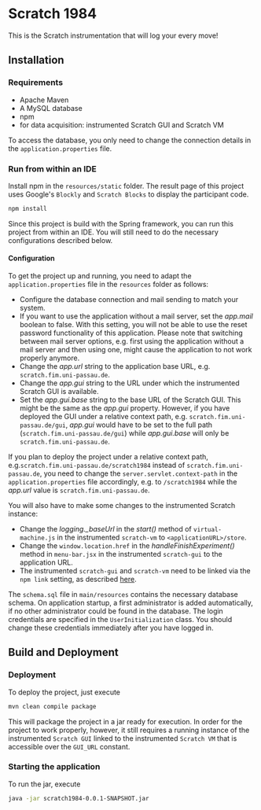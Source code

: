 # Scratch 1984

This is the Scratch instrumentation that will log your every move!

## Installation

### Requirements

- Apache Maven
- A MySQL database
- npm
- for data acquisition: instrumented Scratch GUI and Scratch VM

To access the database, you only need to change the connection details in the `application.properties` file.

### Run from within an IDE

Install npm in the `resources/static` folder. The result page of this project uses Google's `Blockly` and
`Scratch Blocks` to display the participant code.
```bash
npm install
```
Since this project is build with the Spring framework, you can run this project from within an IDE. You will still need
to do the necessary configurations described below.

#### Configuration

To get the project up and running, you need to adapt the `application.properties` file in the `resources` folder as
follows:
- Configure the database connection and mail sending to match your system.
- If you want to use the application without a mail server, set the *app.mail* boolean to false. With this setting,
  you will not be able to use the reset password functionality of this application. Please note that switching between
  mail server options, e.g. first using the application without a mail server and then using one, might cause the
  application to not work properly anymore.
- Change the *app.url* string to the application base URL, e.g. `scratch.fim.uni-passau.de`.
- Change the *app.gui* string to the URL under which the instrumented Scratch GUI is available.
- Set the *app.gui.base* string to the base URL of the Scratch GUI. This might be the same as the *app.gui* property.
  However, if you have deployed the GUI under a relative context path, e.g. `scratch.fim.uni-passau.de/gui`, *app.gui*
  would have to be set to the full path (`scratch.fim.uni-passau.de/gui`) while *app.gui.base* will only be
  `scratch.fim.uni-passau.de`.

If you plan to deploy the project under a relative context path, e.g.`scratch.fim.uni-passau.de/scratch1984` instead of
`scratch.fim.uni-passau.de`, you need to change the `server.servlet.context-path` in the `application.properties` file
accordingly, e.g. to `/scratch1984` while the *app.url* value is `scratch.fim.uni-passau.de`.

You will also have to make some changes to the instrumented Scratch instance:
- Change the *logging._baseUrl* in the *start()* method of `virtual-machine.js` in the instrumented `scratch-vm` to
  `<applicationURL>/store`.
- Change the `window.location.href` in the *handleFinishExperiment()* method in `menu-bar.jsx` in the instrumented
  `scratch-gui` to the application URL.
- The instrumented `scratch-gui` and `scratch-vm` need to be linked via the `npm link` setting, as described
  [here](https://github.com/LLK/scratch-gui/wiki/Getting-Started).

The `schema.sql` file in `main/resources` contains the necessary database schema. On application startup, a first
administrator is added automatically, if no other administrator could be found in the database. The login credentials
are specified in the `UserInitialization` class. You should change these credentials immediately after you have logged
in.

## Build and Deployment

### Deployment
To deploy the project, just execute
```bash
mvn clean compile package
```
This will package the project in a jar ready for execution. In order for the project to work properly, however, it still
requires a running instance of the instrumented `Scratch GUI` linked to the instrumented `Scratch VM` that is accessible
over the `GUI_URL` constant.

### Starting the application

To run the jar, execute
```bash
java -jar scratch1984-0.0.1-SNAPSHOT.jar
```
